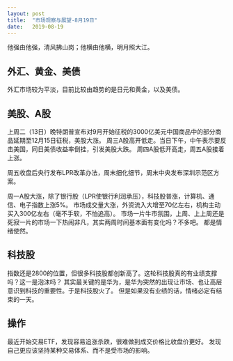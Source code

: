 ```yaml
---
layout: post
title:  "市场观察与展望-8月19日"
date:   2019-08-19
---
```


他强由他强，清风拂山岗；他横由他横，明月照大江。

## 外汇、黄金、美债
外汇市场较为平淡，目前比较由趋势的是日元和黄金，以及美债。
 
## 美股、A股
上周二（13日）晚特朗普宣布对9月开始征税的3000亿美元中国商品中的部分商品延期至12月15日征税，美股大涨。
周三A股高开低走。当日下午，中午表示要反击美国，同日美债收益率倒挂，引发美股大跌。
周四A股低开高走，周五A股接着上涨。
 
周五收盘后央行发布LPR改革办法，周末细化细节，周末中央发布深圳示范区方案。
 
周一A股大涨，除了银行股（LPR使银行利润承压），科技股普涨，计算机、通信、电子指数上涨5%。
市场成交量大涨，外资流入大增至70亿左右，机构主动买入300亿左右（毫不手软，不怕追高）。
市场一片牛市氛围，上周、上上周还是死寂一片的市场一下热闹非凡，其实两周时间基本面有变化吗？不多吧。
都是情绪使然。
 
## 科技股
指数还是2800的位置，但很多科技股都创新高了。这轮科技股真的有业绩支撑吗？这一是泡沫吗？
其实最关键的是华为，是华为突然的出现让市场、也让高层意识到科技的重要性。于是科技股火了。
但是如果没有业绩的话，情绪必定有结束的一天。
 
## 操作
最近开始交易ETF，发现容易追涨杀跌，很难做到成交价格比收盘价更好。
发现自己更应该坚持某种交易体系、而不是受市场的影响。


